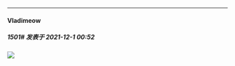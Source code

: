 

*****

####  Vladimeow  
##### 1501#       发表于 2021-12-1 00:52

<img src="https://static.saraba1st.com/image/smiley/face2017/123.png" referrerpolicy="no-referrer">

